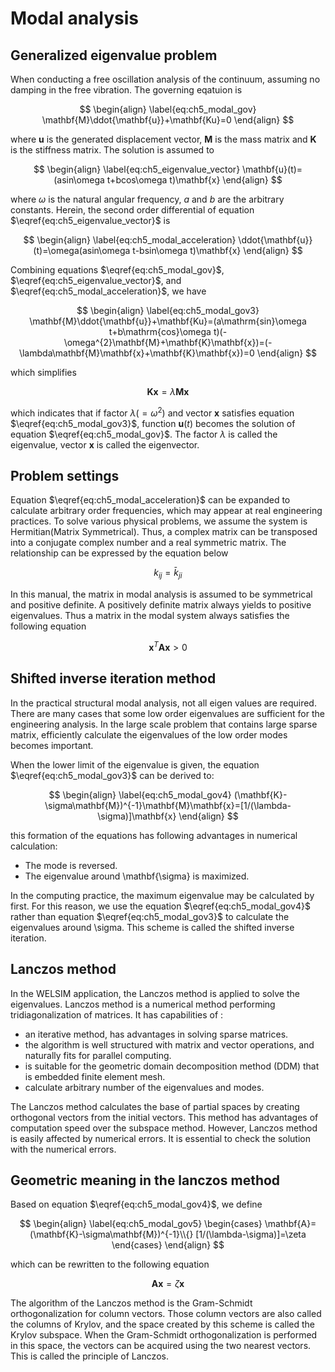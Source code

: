 # Modal analysis 
## Generalized eigenvalue problem
When conducting a free oscillation analysis of the continuum, assuming no damping in the free vibration. The governing eqatuion is 

$$
\begin{align}
\label{eq:ch5_modal_gov}
\mathbf{M}\ddot{\mathbf{u}}+\mathbf{Ku}=0
\end{align} 
$$

where $\mathbf{u}$ is the generated displacement vector, $\mathbf{M}$ is the mass matrix and $\mathbf{K}$ is the stiffness matrix. The solution is assumed to

$$
\begin{align}
\label{eq:ch5_eigenvalue_vector}
\mathbf{u}(t)=(asin\omega t+bcos\omega t)\mathbf{x}
\end{align} 
$$

where $\omega$ is the natural angular frequency, $a$ and $b$ are the arbitrary constants. Herein, the second order differential of equation $\eqref{eq:ch5_eigenvalue_vector}$ is 

$$
\begin{align}
\label{eq:ch5_modal_acceleration}
\ddot{\mathbf{u}}(t)=\omega(asin\omega t-bsin\omega t)\mathbf{x}
\end{align} 
$$

Combining equations $\eqref{eq:ch5_modal_gov}$, $\eqref{eq:ch5_eigenvalue_vector}$, and $\eqref{eq:ch5_modal_acceleration}$, we have

$$
\begin{align}
\label{eq:ch5_modal_gov3}
\mathbf{M}\ddot{\mathbf{u}}+\mathbf{Ku}=(a\mathrm{sin}\omega t+b\mathrm{cos}\omega t)(-\omega^{2}\mathbf{M}+\mathbf{K}\mathbf{x})=(-\lambda\mathbf{M}\mathbf{x}+\mathbf{K}\mathbf{x})=0
\end{align} 
$$

which simplifies

$$
\mathbf{K}\mathbf{x}=\lambda\mathbf{M}\mathbf{x}
$$

which indicates that if factor $\lambda(=\omega^{2})$ and vector $\mathbf{x}$ satisfies equation $\eqref{eq:ch5_modal_gov3}$, function $\mathbf{u}(t)$ becomes the solution of equation $\eqref{eq:ch5_modal_gov}$. The factor $\lambda$ is called the eigenvalue, vector $\mathbf{x}$ is called the eigenvector.

## Problem settings
Equation $\eqref{eq:ch5_modal_acceleration}$ can be expanded to calculate arbitrary order frequencies, which may appear at real engineering practices. To solve various physical problems, we assume the system is Hermitian(Matrix Symmetrical). Thus, a complex matrix can be transposed into a conjugate complex number and a real symmetric matrix. The relationship can be expressed by the equation below 

$$
k_{ij}=\bar{k}_{ji}
$$

In this manual, the matrix in modal analysis is assumed to be symmetrical and positive definite. A positively definite matrix always yields to positive eigenvalues. Thus a matrix in the modal system always satisfies the following equation

$$
\mathbf{x}^{T}\mathbf{Ax}>0
$$


## Shifted inverse iteration method
In the practical structural modal analysis, not all eigen values are required. There are many cases that some low order eigenvalues are sufficient for the engineering analysis. In the large scale problem that contains large sparse matrix, efficiently calculate the eigenvalues of the low order modes becomes important.

When the lower limit of the eigenvalue is given, the equation $\eqref{eq:ch5_modal_gov3}$ can be derived to:

$$
\begin{align}
\label{eq:ch5_modal_gov4}
(\mathbf{K}-\sigma\mathbf{M})^{-1}\mathbf{M}\mathbf{x}=[1/(\lambda-\sigma)]\mathbf{x}
\end{align} 
$$

this formation of the equations has following advantages in numerical calculation:

* The mode is reversed.
* The eigenvalue around \mathbf{\sigma} is maximized.

In the computing practice, the maximum eigenvalue may be calculated by first. For this reason, we use the equation $\eqref{eq:ch5_modal_gov4}$ rather than equation $\eqref{eq:ch5_modal_gov3}$ to calculate the eigenvalues around \sigma. This scheme is called the shifted inverse iteration.

## Lanczos method
In the WELSIM application, the Lanczos method is applied to solve the eigenvalues. Lanczos method is a numerical method performing tridiagonalization of matrices. It has capabilities of :

* an iterative method, has advantages in solving sparse matrices.
* the algorithm is well structured with matrix and vector operations, and naturally fits for parallel computing.
* is suitable for the geometric domain decomposition method (DDM) that is embedded finite element mesh.
* calculate arbitrary number of the eigenvalues and modes.

The Lanczos method calculates the base of partial spaces by creating orthogonal vectors from the initial vectors. This method has advantages of computation speed over the subspace method. However, Lanczos method is easily affected by numerical errors. It is essential to check the solution with the numerical errors.

## Geometric meaning in the lanczos method
Based on equation $\eqref{eq:ch5_modal_gov4}$, we define

$$
\begin{align}
\label{eq:ch5_modal_gov5}
\begin{cases}
\mathbf{A}=(\mathbf{K}-\sigma\mathbf{M})^{-1}\\{}
[1/(\lambda-\sigma)]=\zeta
\end{cases}
\end{align}
$$

which can be rewritten to the following equation

$$
\mathbf{Ax}=\zeta\mathbf{x}
$$


The algorithm of the Lanczos method is the Gram-Schmidt orthogonalization for column vectors. Those column vectors are also called the columns of Krylov, and the space created by this scheme is called the Krylov subspace. When the Gram-Schmidt orthogonalization is performed in this space, the vectors can be acquired using the two nearest vectors. This is called the principle of Lanczos.
